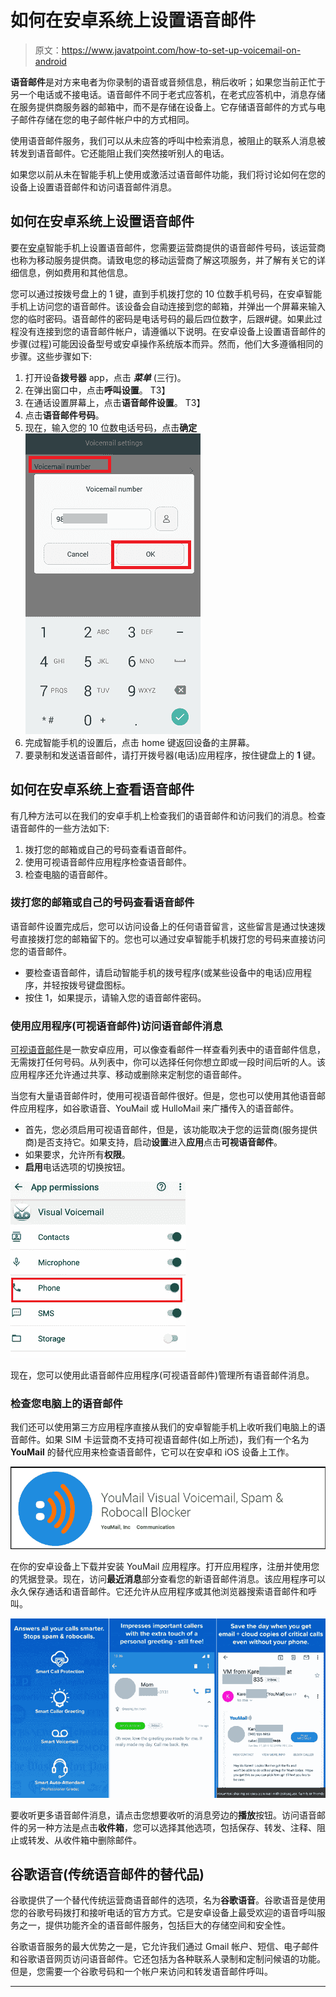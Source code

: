 # 如何在安卓系统上设置语音邮件

> 原文：<https://www.javatpoint.com/how-to-set-up-voicemail-on-android>

**语音邮件**是对方来电者为你录制的语音或音频信息，稍后收听；如果您当前正忙于另一个电话或不接电话。语音邮件不同于老式应答机，在老式应答机中，消息存储在服务提供商服务器的邮箱中，而不是存储在设备上。它存储语音邮件的方式与电子邮件存储在您的电子邮件帐户中的方式相同。

使用语音邮件服务，我们可以从未应答的呼叫中检索消息，被阻止的联系人消息被转发到语音邮件。它还能阻止我们突然接听别人的电话。

如果您以前从未在智能手机上使用或激活过语音邮件功能，我们将讨论如何在您的设备上设置语音邮件和访问语音邮件消息。

## 如何在安卓系统上设置语音邮件

要在[安卓](https://www.javatpoint.com/android-tutorial)智能手机上设置语音邮件，您需要运营商提供的语音邮件号码，该运营商也称为移动服务提供商。请致电您的移动运营商了解这项服务，并了解有关它的详细信息，例如费用和其他信息。

您可以通过按拨号盘上的 1 键，直到手机拨打您的 10 位数手机号码，在安卓智能手机上访问您的语音邮件。该设备会自动连接到您的邮箱，并弹出一个屏幕来输入您的临时密码。语音邮件的密码是电话号码的最后四位数字，后跟#键。如果此过程没有连接到您的语音邮件帐户，请遵循以下说明。在安卓设备上设置语音邮件的步骤(过程)可能因设备型号或安卓操作系统版本而异。然而，他们大多遵循相同的步骤。这些步骤如下:

1.  打开设备**拨号器** app，点击 ***菜单*** (三行)。
2.  在弹出窗口中，点击**呼叫设置**。
    T3】
3.  在通话设置屏幕上，点击**语音邮件设置**。
    T3】
4.  点击**语音邮件号码**。
5.  现在，输入您的 10 位数电话号码，点击**确定**
    ![How to Set up Voicemail on Android](img/b4f1c15f968504eb5cb7fb2645c3be24.png)
6.  完成智能手机的设置后，点击 home 键返回设备的主屏幕。
7.  要录制和发送语音邮件，请打开拨号器(电话)应用程序，按住键盘上的 **1** 键。

## 如何在安卓系统上查看语音邮件

有几种方法可以在我们的安卓手机上检查我们的语音邮件和访问我们的消息。检查语音邮件的一些方法如下:

1.  拨打您的邮箱或自己的号码查看语音邮件。
2.  使用可视语音邮件应用程序检查语音邮件。
3.  检查电脑的语音邮件。

### 拨打您的邮箱或自己的号码查看语音邮件

语音邮件设置完成后，您可以访问设备上的任何语音留言，这些留言是通过快速拨号直接拨打您的邮箱留下的。您也可以通过安卓智能手机拨打您的号码来直接访问您的语音邮件。

*   要检查语音邮件，请启动智能手机的拨号程序(或某些设备中的电话)应用程序，并轻按拨号键盘图标。
*   按住 1，如果提示，请输入您的语音邮件密码。

### 使用应用程序(可视语音邮件)访问语音邮件消息

[可视语音邮件](https://www.apkmirror.com/apk/samsung-electronics-co-ltd/samsung-visual-voicemail/samsung-visual-voicemail-2-2-00-16-release/samsung-visual-voicemail-2-2-00-16-android-apk-download/)是一款安卓应用，可以像查看邮件一样查看列表中的语音邮件信息，无需拨打任何号码。从列表中，你可以选择任何你想立即或一段时间后听的人。该应用程序还允许通过共享、移动或删除来定制您的语音邮件。

当您有大量语音邮件时，使用可视语音邮件很好。但是，您也可以使用其他语音邮件应用程序，如谷歌语音、YouMail 或 HulloMail 来广播传入的语音邮件。

*   首先，您必须启用可视语音邮件，但是，该功能取决于您的运营商(服务提供商)是否支持它。如果支持，启动**设置**进入**应用**点击**可视语音邮件**。
*   如果要求，允许所有**权限**。
*   **启用**电话选项的切换按钮。

![How to Set up Voicemail on Android](img/b7e0db4fb551555c1cb072a3f278f056.png)

现在，您可以使用此语音邮件应用程序(可视语音邮件)管理所有语音邮件消息。

### 检查您电脑上的语音邮件

我们还可以使用第三方应用程序直接从我们的安卓智能手机上收听我们电脑上的语音邮件。如果 SIM 卡运营商不支持可视语音邮件(如上所述)，我们有一个名为 **YouMail** 的替代应用来检查语音邮件，它可以在安卓和 iOS 设备上工作。

![How to Set up Voicemail on Android](img/d12fc44f16f80839e72db7e11a677902.png)

在你的安卓设备上下载并安装 YouMail 应用程序。打开应用程序，注册并使用您的凭据登录。现在，访问**最近消息**部分查看您的新语音邮件消息。该应用程序可以永久保存通话和语音邮件。它还允许从应用程序或其他浏览器搜索语音邮件和呼叫。

![How to Set up Voicemail on Android](img/87f72c9cfeeee9ea8020d9d7ffe36cde.png)

要收听更多语音邮件消息，请点击您想要收听的消息旁边的**播放**按钮。访问语音邮件的另一种方法是点击**收件箱**，您可以选择其他选项，包括保存、转发、注释、阻止或转发、从收件箱中删除邮件。

## 谷歌语音(传统语音邮件的替代品)

谷歌提供了一个替代传统运营商语音邮件的选项，名为**谷歌语音**。谷歌语音是使用您的谷歌号码拨打和接听电话的官方方式。它是安卓设备上最受欢迎的语音呼叫服务之一，提供功能齐全的语音邮件服务，包括巨大的存储空间和安全性。

谷歌语音服务的最大优势之一是，它允许我们通过 Gmail 帐户、短信、电子邮件和谷歌语音网页访问语音邮件。它还包括为各种联系人录制和定制问候语的功能。但是，您需要一个谷歌号码和一个帐户来访问和转发语音邮件呼叫。

* * *